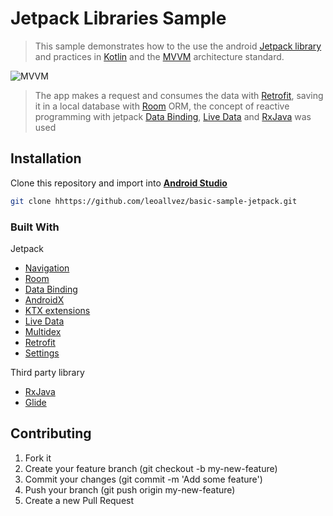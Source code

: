 # Jetpack Libraries Sample
> This sample demonstrates how to the use the android [Jetpack library](https://developer.android.com/jetpack/) and practices in [Kotlin](https://kotlinlang.org/) and the [MVVM](https://en.wikipedia.org/wiki/Model%E2%80%93view%E2%80%93viewmodel) architecture standard.

![MVVM](img/MVVMPattern.png)

> The app makes a request and consumes the data with [Retrofit](https://square.github.io/retrofit/), saving it in a local database with [Room](https://developer.android.com/training/data-storage/room) ORM, the concept of reactive programming with jetpack [Data Binding](https://developer.android.com/topic/libraries/data-binding/), [Live Data](https://developer.android.com/topic/libraries/architecture/livedata) and [RxJava](https://github.com/ReactiveX/RxJava) was used

## Installation
Clone this repository and import into **[Android Studio](https://developer.android.com/studio)**
```bash
git clone hhttps://github.com/leoallvez/basic-sample-jetpack.git
```

### Built With
  Jetpack
  - [Navigation](https://developer.android.com/guide/navigation)
  - [Room](https://developer.android.com/training/data-storage/room)
  - [Data Binding](https://developer.android.com/topic/libraries/data-binding/)
  - [AndroidX](https://developer.android.com/jetpack/androidx)
  - [KTX extensions](https://developer.android.com/kotlin/ktx)
  - [Live Data](https://developer.android.com/topic/libraries/architecture/livedata)
  - [Multidex](https://developer.android.com/studio/build/multidex?hl=en)
  - [Retrofit](https://square.github.io/retrofit/)
  - [Settings](https://developer.android.com/guide/topics/ui/settings?hl=en)
 
  Third party library
  - [RxJava](https://github.com/ReactiveX/RxJava)
  - [Glide](https://github.com/bumptech/glide)
  
## Contributing

1. Fork it
2. Create your feature branch (git checkout -b my-new-feature)
3. Commit your changes (git commit -m 'Add some feature')
4. Push your branch (git push origin my-new-feature)
5. Create a new Pull Request

